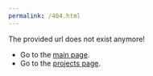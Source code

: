 ```yaml
---
permalink: /404.html
---
```


The provided url does not exist anymore!

* Go to the [main page](index.md).
* Go to the [projects page](projects.md).
